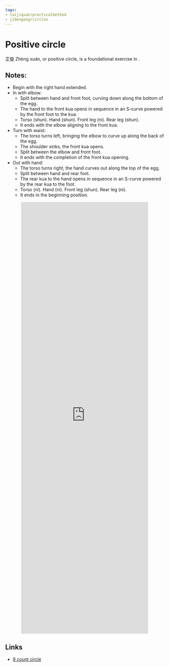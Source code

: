 ```yaml
---
tags:
- taijiquan/practicalmethod
- jibengong/circles
---
```


# Positive circle

正旋 Zhèng xuán, or positive circle, is a foundational exercise in <practicalmethod>.

## Notes:

- Begin with the right hand extended.
- In with elbow:
  - Split between hand and front foot, curving down along the bottom of the egg.
  - The hand to the front kua opens in sequence in an S-curve powered by the front foot to the kua.
  - Torso (shun). Hand (shun). Front leg (ni). Rear leg (shun).
  - It ends with the elbow aligning to the front kua.
- Turn with waist:
  - The torso turns left, bringing the elbow to curve up along the back of the egg.
  - The shoulder sinks, the front kua opens.
  - Split between the elbow and front foot.
  - It ends with the completion of the front kua opening.
- Out with hand:
  - The torso turns right, the hand curves out along the top of the egg.
  - Split between hand and rear foot.
  - The rear kua to the hand opens in sequence in an S-curve powered by the rear kua to the foot.
  - Torso (ni). Hand (ni). Front leg (shun). Rear leg (ni).
  - It ends in the beginning position.
  
<div style="text-align: center;"><iframe width="80%" height="35%" src="https://www.youtube.com/embed/CaEo-JPenQ" frameborder="0" allow="accelerometer; autoplay; encrypted-media; gyroscope; picture-in-picture" allowfullscreen></iframe></div>

## Links
- [9 count circle](http://practicalmethod.com/2018/09/9-count-circle-online-video-trailer/)
